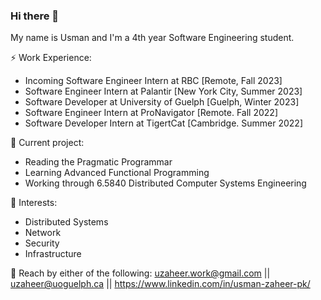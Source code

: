 ### Hi there 👋

My name is Usman and I'm a 4th year Software Engineering student.

⚡ Work Experience: <br>
- Incoming Software Engineer Intern at RBC [Remote, Fall 2023]
- Software Engineer Intern at Palantir [New York City, Summer 2023]
- Software Developer at University of Guelph [Guelph, Winter 2023]
- Software Engineer Intern at ProNavigator [Remote. Fall 2022]
- Software Developer Intern at TigertCat [Cambridge. Summer 2022]

🔭 Current project: 
- Reading the Pragmatic Programmar
- Learning Advanced Functional Programming
- Working through 6.5840 Distributed Computer Systems Engineering

🌱 Interests:
- Distributed Systems
- Network
- Security
- Infrastructure

💬 Reach by either of the following: uzaheer.work@gmail.com || uzaheer@uoguelph.ca || https://www.linkedin.com/in/usman-zaheer-pk/
